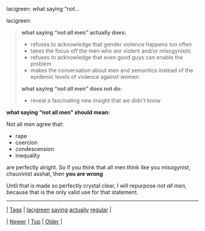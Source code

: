<!--
title: lacigreen
date: 2020-06-28T15:27:00.316Z
tags: lacigreen, saying, actually, regular
-->


lacigreen: what saying “not...

<p>lacigreen:</p>

<blockquote>
<p><strong>what saying “not all men” actually does:</strong></p>
<ul><li>refuses to acknowledge that gender violence happens too often</li>
<li>takes the focus off the men who <em>are</em> violent and/or misogynistic</li>
<li>refuses to acknowledge that even good guys can enable the problem</li>
<li>makes the conversation about men and semantics instead of the epidemic levels of violence against women</li>
</ul><p><strong>what saying “not all men” does not do:</strong></p>
<ul><li>reveal a fascinating new insight that we didn’t know</li>
</ul></blockquote>

<p><strong>what saying &ldquo;not all men&rdquo; should mean:</strong></p>

<p>Not all men agree that:</p>

<ul><li>rape</li>
  <li>coercion</li>
  <li>condescension</li>
  <li>inequality</li>
</ul><p>are perfectly alright. So if you think that all men think like you misogynist, chauvinist asshat, then <strong>you are wrong</strong></p>

<p>Until that is made so perfectly crystal clear, I will repurpose <em>not all men</em>, because that is the only valid use for that statement.</p>

<!--BOTTOM-POST-NAVIGATION-->
---

| [Tags](tags.md) | [lacigreen](tag-lacigreen.md) [saying](tag-saying.md) [actually](tag-actually.md) [regular](tag-regular.md) |

| [Newer](87804772089.md) | [Top](index.md) | [Older](87807546504.md) |